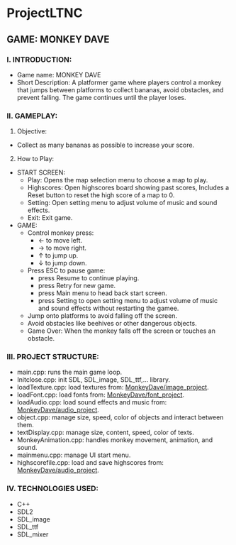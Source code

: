 # ProjectLTNC
## GAME: MONKEY DAVE
### I. INTRODUCTION:
- Game name: MONKEY DAVE
- Short Description: A platformer game where players control a monkey that jumps between platforms to collect bananas, avoid obstacles, and prevent falling. The game continues until the player loses.
### II. GAMEPLAY:
1. Objective:
- Collect as many bananas as possible to increase your score.
2. How to Play:
- START SCREEN:
  - Play: Opens the map selection menu to choose a map to play.
  - Highscores: Open highscores board showing past scores, Includes a Reset button to reset the high score of a map to 0.
  - Setting: Open setting menu to adjust volume of music and sound effects.
  - Exit: Exit game.
- GAME:  
  - Control monkey press:
    + ← to move left.
    + → to move right.
    + ↑ to jump up.
    + ↓ to jump down.
  - Press ESC to pause game:
    + press Resume to continue playing.
    + press Retry for new game.
    + press Main menu to head back start screen.
    + press Setting to open setting menu to adjust volume of music and sound effects without restarting the gamee.
  - Jump onto platforms to avoid falling off the screen.
  - Avoid obstacles like beehives or other dangerous objects.
  - Game Over: When the monkey falls off the screen or touches an obstacle.
### III. PROJECT STRUCTURE:
- main.cpp: runs the main game loop.
- Initclose.cpp: init SDL, SDL_image, SDL_ttf,... library.
- loadTexture.cpp: load textures from: [MonkeyDave/image_project](https://github.com/VuDucAnhNguyen/ProjectLTNC/tree/main/MonkeyDave/image_project).
- loadFont.cpp: load fonts from: [MonkeyDave/font_project](https://github.com/VuDucAnhNguyen/ProjectLTNC/tree/main/MonkeyDave/font_project).
- loadAudio.cpp: load sound effects and music from: [MonkeyDave/audio_project](https://github.com/VuDucAnhNguyen/ProjectLTNC/tree/main/MonkeyDave/audio_project).
- object.cpp: manage size, speed, color of objects and interact between them.
- textDisplay.cpp: manage size, content, speed, color of texts.
- MonkeyAnimation.cpp: handles monkey movement, animation, and sound.
- mainmenu.cpp: manage UI start menu.
- highscorefile.cpp: load and save highscores from: [MonkeyDave/audio_project](https://github.com/VuDucAnhNguyen/ProjectLTNC/blob/main/MonkeyDave/high_scores.txt).
### IV. TECHNOLOGIES USED:
- C++
- SDL2
- SDL_image
- SDL_ttf
- SDL_mixer
